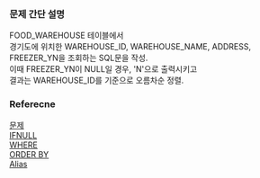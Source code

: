 ### 문제 간단 설명
FOOD_WAREHOUSE 테이블에서<br>
경기도에 위치한 WAREHOUSE_ID, WAREHOUSE_NAME, ADDRESS, FREEZER_YN을 조회하는 SQL문을 작성.<br>
이때 FREEZER_YN이 NULL일 경우, 'N'으로 출력시키고<br>
결과는 WAREHOUSE_ID를 기준으로 오름차순 정렬.<br>

### Referecne
[문제](https://school.programmers.co.kr/learn/courses/30/lessons/131114)<br>
[IFNULL](https://github.com/gitubanana/SQL_study/tree/main/select/12%EC%84%B8_%EC%9D%B4%ED%95%98%EC%9D%B8_%EC%97%AC%EC%9E%90_%ED%99%98%EC%9E%90_%EB%AA%A9%EB%A1%9D_%EC%B6%9C%EB%A0%A5%ED%95%98%EA%B8%B0#ifnull)<br>
[WHERE](https://github.com/gitubanana/SQL_study/blob/main/select/%EA%B0%95%EC%9B%90%EB%8F%84%EC%97%90_%EC%9C%84%EC%B9%98%ED%95%9C_%EC%83%9D%EC%82%B0%EA%B3%B5%EC%9E%A5_%EB%AA%A9%EB%A1%9D_%EC%B6%9C%EB%A0%A5%ED%95%98%EA%B8%B0/README.md#where)<br>
[ORDER BY](https://github.com/gitubanana/SQL_study/blob/main/select/%EC%9D%B8%EA%B8%B0%EC%9E%88%EB%8A%94_%EC%95%84%EC%9D%B4%EC%8A%A4%ED%81%AC%EB%A6%BC/README.md#order-by)<br>
[Alias](https://github.com/gitubanana/SQL_study/tree/main/select/12%EC%84%B8_%EC%9D%B4%ED%95%98%EC%9D%B8_%EC%97%AC%EC%9E%90_%ED%99%98%EC%9E%90_%EB%AA%A9%EB%A1%9D_%EC%B6%9C%EB%A0%A5%ED%95%98%EA%B8%B0#alias)<br>
